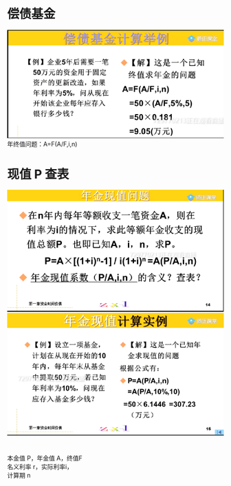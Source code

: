 # 

# 偿债基金
![](./pictures/2.png)
年终值问题：A=F(A/F,i,n)

# 现值  P  查表
![](./pictures/公式1.png)
![](./pictures/3.png)


# 
本金值 P，年金值 A，终值F  
名义利率 r，实际利率i，  
计算期 n 